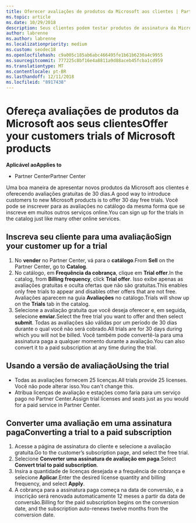 ```yaml
---
title: Oferecer avaliações de produtos da Microsoft aos clientes | Partner Center
ms.topic: article
ms.date: 10/29/2018
description: Seus clientes podem testar produtos de assinatura da Microsoft durante 30 dias. Você pode se inscrever para essas avaliações no catálogo da mesma forma muitos outros serviços online.
author: labrenne
ms.author: labrenne
ms.localizationpriority: medium
ms.custom: seodec18
ms.openlocfilehash: c9a005c185ab6abc466495fe1b61b6230a4c9955
ms.sourcegitcommit: 777225c8bf16e4a8811a9d88aceb45fcba1cd959
ms.translationtype: MT
ms.contentlocale: pt-BR
ms.lasthandoff: 12/11/2018
ms.locfileid: "8917438"
---
```

# <a name="offer-your-customers-trials-of-microsoft-products"></a><span data-ttu-id="60110-104">Ofereça avaliações de produtos da Microsoft aos seus clientes</span><span class="sxs-lookup"><span data-stu-id="60110-104">Offer your customers trials of Microsoft products</span></span>

**<span data-ttu-id="60110-105">Aplicável ao</span><span class="sxs-lookup"><span data-stu-id="60110-105">Applies to</span></span>**

-  <span data-ttu-id="60110-106">Partner Center</span><span class="sxs-lookup"><span data-stu-id="60110-106">Partner Center</span></span>

<span data-ttu-id="60110-107">Uma boa maneira de apresentar novos produtos da Microsoft aos clientes é oferecendo avaliações gratuitas de 30 dias.</span><span class="sxs-lookup"><span data-stu-id="60110-107">A good way to introduce customers to new Microsoft products is to offer 30 day free trials.</span></span> <span data-ttu-id="60110-108">Você pode se inscrever para as avaliações no catálogo da mesma forma que se inscreve em muitos outros serviços online.</span><span class="sxs-lookup"><span data-stu-id="60110-108">You can sign up for the trials in the catalog just like many other online services.</span></span>  

## <a name="sign-your-customer-up-for-a-trial"></a><span data-ttu-id="60110-109">Inscreva seu cliente para uma avaliação</span><span class="sxs-lookup"><span data-stu-id="60110-109">Sign your customer up for a trial</span></span>

1.  <span data-ttu-id="60110-110">No **vender** no Partner Center, vá para o **catálogo**.</span><span class="sxs-lookup"><span data-stu-id="60110-110">From **Sell** on the Partner Center, go to **Catalog**.</span></span> 
2.  <span data-ttu-id="60110-111">No catálogo, em **Frequência da cobrança**, clique em **Trial offer**.</span><span class="sxs-lookup"><span data-stu-id="60110-111">In the catalog, from **Billing frequency**, click **Trial offer**.</span></span> <span data-ttu-id="60110-112">Isso exibe apenas as avaliações gratuitas e oculta ofertas que não são gratuitas.</span><span class="sxs-lookup"><span data-stu-id="60110-112">This enables only free trials to appear and disables other offers that are not free.</span></span> <span data-ttu-id="60110-113">Avaliações aparecem na guia **Avaliações** no catálogo.</span><span class="sxs-lookup"><span data-stu-id="60110-113">Trials will show up on the **Trials** tab in the catalog.</span></span>
3.  <span data-ttu-id="60110-114">Selecione a avaliação gratuita que você deseja oferecer e, em seguida, selecione **enviar**.</span><span class="sxs-lookup"><span data-stu-id="60110-114">Select the free trial you want to offer and then select **submit**.</span></span> <span data-ttu-id="60110-115">Todas as avaliações são válidas por um período de 30 dias durante o qual você não será cobrado.</span><span class="sxs-lookup"><span data-stu-id="60110-115">All trials are for 30 days during which you will not be billed.</span></span> <span data-ttu-id="60110-116">Você também pode convertê-la para uma assinatura paga a qualquer momento durante a avaliação.</span><span class="sxs-lookup"><span data-stu-id="60110-116">You can also convert it to a paid subscription at any time during the trial.</span></span>

## <a name="using-the-trial"></a><span data-ttu-id="60110-117">Usando a versão de avaliação</span><span class="sxs-lookup"><span data-stu-id="60110-117">Using the trial</span></span>

- <span data-ttu-id="60110-118">Todas as avaliações fornecem 25 licenças.</span><span class="sxs-lookup"><span data-stu-id="60110-118">All trials provide 25 licenses.</span></span> <span data-ttu-id="60110-119">Você não pode alterar isso.</span><span class="sxs-lookup"><span data-stu-id="60110-119">You can't change this.</span></span>
- <span data-ttu-id="60110-120">Atribua licenças de avaliação e estações como faria para um serviço pago no Partner Center.</span><span class="sxs-lookup"><span data-stu-id="60110-120">Assign trial licenses and seats just as you would for a paid service in Partner Center.</span></span>

## <a name="converting-a-trial-to-a-paid-subscription"></a><span data-ttu-id="60110-121">Converter uma avaliação em uma assinatura paga</span><span class="sxs-lookup"><span data-stu-id="60110-121">Converting a trial to a paid subscription</span></span>

1.  <span data-ttu-id="60110-122">Acesse a página de assinatura do cliente e selecione a avaliação gratuita.</span><span class="sxs-lookup"><span data-stu-id="60110-122">Go to the customer’s subscription page, and select the free trial.</span></span>
2.  <span data-ttu-id="60110-123">Selecione **Converter uma assinatura de avaliação em paga**.</span><span class="sxs-lookup"><span data-stu-id="60110-123">Select **Convert trial to paid subscription**.</span></span>
3.  <span data-ttu-id="60110-124">Insira a quantidade de licenças desejada e a frequência de cobrança e selecione **Aplicar**.</span><span class="sxs-lookup"><span data-stu-id="60110-124">Enter the desired license quantity and billing frequency, and select **Apply**.</span></span>
4.  <span data-ttu-id="60110-125">A cobrança para a assinatura paga começa na data de conversão, e a inscrição será renovada automaticamente 12 meses a partir da data de conversão.</span><span class="sxs-lookup"><span data-stu-id="60110-125">Billing for the paid subscription begins on the conversion date, and the subscription auto-renews twelve months from the conversion date.</span></span> 

